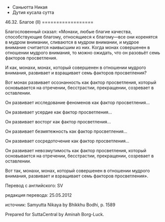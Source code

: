 









* Саньютта Никая
* Дутия кусала сутта


46\.32\. Благое \(II\)
\=\=\=\=\=\=\=\=\=\=\=\=\=\=\=\=\=\=



Благословенный сказал: «Монахи, любые благие качества, способствующие благому, относящиеся к благому—все они коренятся в мудром внимании, сливаются в мудром внимании, и мудрое внимание считается наивысшим из них\. Когда монах совершенен в отношении мудрого внимания, то можно ожидать, что он разовьёт семь факторов просветления\.


И как, монахи, монах, который совершенен в отношении мудрого внимания, развивает и взращивает семь факторов просветления?


Вот монах развивает осознанность как фактор просветления, который основывается на отречении, бесстрастии, прекращении, созревает в оставлении\.


Он развивает исследование феноменов как фактор просветления…


Он развивает усердие как фактор просветления…


Он развивает восторг как фактор просветления…


Он развивает безмятежность как фактор просветления…


Он развивает сосредоточение как фактор просветления…


Он развивает невозмутимость как фактор просветления, который основывается на отречении, бесстрастии, прекращении, созревает в оставлении\.


Вот так, монахи, монах, который совершенен в отношении мудрого внимания, развивает и взращивает семь факторов просветления»\.



Перевод с английского: SV


редакция перевода: 25\.05\.2012


источник: Samyutta Nikaya by Bhikkhu Bodhi, p\. 1589


Prepared for SuttaCentral by Aminah Borg\-Luck\.






